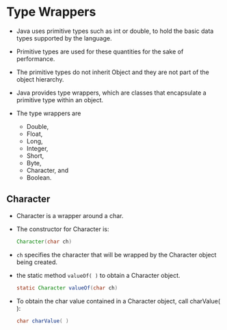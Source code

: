 # Type Wrappers

-  Java uses primitive types such as int or double, to hold the basic data types supported by the language.
-  Primitive types are used for these quantities for the sake of performance.
- The primitive types  do not inherit Object and they
are not part of the object hierarchy.

- Java provides type wrappers, which are classes that encapsulate a primitive type within an object.

- The type wrappers are 
    - Double, 
    - Float, 
    - Long, 
    - Integer, 
    - Short, 
    - Byte, 
    - Character, and 
    - Boolean.

## Character
- Character is a wrapper around a char.
- The constructor for Character is:
    ```java
    Character(char ch)
    ```
- `ch` specifies the character that will be wrapped by the Character object being created.
- the static method `valueOf( )` to obtain a Character object.

    ```java
    static Character valueOf(char ch)
    ```
- To obtain the char value contained in a Character object, call charValue( ):

    ```java
    char charValue( )
    ```